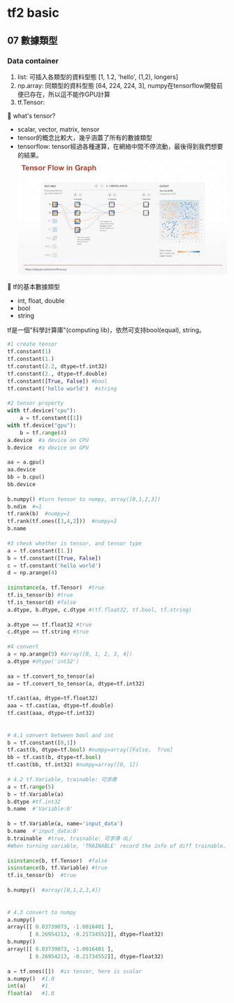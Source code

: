 # tf2 basic
## 07 數據類型


### Data container  
1. list: 可插入各類型的資料型態 [1, 1.2, 'hello', (1,2), longers]  
2. np.array: 同類型的資料型態 [64, 224, 224, 3], numpy在tensorflow開發前便已存在，所以這不能作GPU計算
3. tf.Tensor: 


:turtle: what's tensor?  
- scalar, vector, matrix, tensor  
- tensor的概念比較大，幾乎涵蓋了所有的數據類型  
- tensorflow: tensor經過各種運算，在網絡中間不停流動，最後得到我們想要的結果。
![](images/image1.png) 

:turtle: tf的基本數據類型   
- int, float, double  
- bool  
- string  

tf是一個"科學計算庫"(computing lib)，依然可支持bool(equal), string。  

```py
#1 create tensor   
tf.constant(1)
tf.constant(1.)
tf.constant(2.2, dtype=tf.int32)
tf.constant(2., dtype=tf.double)  
tf.constant([True, False]) #bool
tf.constant('hello world')  #string

#2 tensor property  
with tf.device("cpu"):
    a = tf.constant([1])
with tf.device("gpu"):
    b = tf.range(4)
a.device  #a device on CPU
b.device  #a device on GPU

aa = a.gpu()
aa.device
bb = b.cpu()
bb.device

b.numpy() #turn tensor to numpy, array([0,1,2,3])
b.ndim  #=1
tf.rank(b)  #numpy=1
tf.rank(tf.ones([3,4,2]))  #numpy=3
b.name

#3 check whether is tensor, and tensor type
a = tf.constant([1.])
b = tf.constant([True, False])
c = tf.constant('hello world')
d = np.arange(4)

isinstance(a, tf.Tensor)  #true
tf.is_tensor(b) #true
tf.is_tensor(d) #false
a.dtype, b.dtype, c.dtype #(tf.float32, tf.bool, tf.string)

a.dtype == tf.float32 #true
c.dtype == tf.string #true

#4 convert
a = np.arange(5) #array([0, 1, 2, 3, 4])
a.dtype #dtype('int32')

aa = tf.convert_to_tensor(a)
aa = tf.convert_to_tensor(a, dtype=tf.int32)

tf.cast(aa, dtype=tf.float32)
aaa = tf.cast(aa, dtype=tf.double)
tf.cast(aaa, dtype=tf.int32)


# 4.1 convert between bool and int
b = tf.constant([0,1])
tf.cast(b, dtype=tf.bool) #numpy=array([False,  True]
bb = tf.cast(b, dtype=tf.bool)
tf.cast(bb, tf.int32) #numpy=array([0, 1])

# 4.2 tf.Variable, trainable: 可求導
a = tf.range(5)
b = tf.Variable(a)
b.dtype #tf.int32
b.name  #'Variable:0'

b = tf.Variable(a, name='input_data')
b.name  #'input_data:0'
b.trainable  #true, trainable: 可求導 dL/
#When turning variable, 'TRAINABLE' record the info of diff trainable. this is characteristic of NN.

isinstance(b, tf.Tensor)  #false
isinstance(b, tf.Variable) #true
tf.is_tensor(b)  #true

b.numpy()  #array([0,1,2,3,4])


# 4.3 convert to numpy
a.numpy()
array([[ 0.03739073, -1.0016401 ],
       [ 0.26954213, -0.21734552]], dtype=float32)
b.numpy()
array([[ 0.03739073, -1.0016401 ],
       [ 0.26954213, -0.21734552]], dtype=float32)

a = tf.ones([])  #is tensor, here is scalar
a.numpy()  #1.0
int(a)     #1
float(a)   #1.0

```







